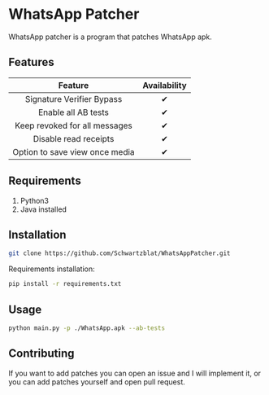 # WhatsApp Patcher

WhatsApp patcher is a program that patches WhatsApp apk.

## Features
|            Feature             | Availability |
|:------------------------------:|:------------:|
|   Signature Verifier Bypass    |      ✔       |
|      Enable all AB tests       |      ✔       |
| Keep revoked for all messages  |      ✔       |
|     Disable read receipts      |      ✔       |
| Option to save view once media |      ✔       |

## Requirements
1. Python3
2. Java installed

## Installation

```bash
git clone https://github.com/Schwartzblat/WhatsAppPatcher.git
```
Requirements installation:
```bash
pip install -r requirements.txt
```
## Usage

```bash
python main.py -p ./WhatsApp.apk --ab-tests
```

## Contributing

If you want to add patches you can open an issue and I will implement it, or you can add patches yourself and open pull request.